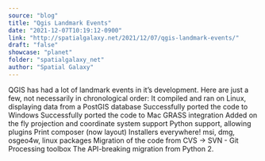 ```yaml
---
source: "blog"
title: "Qgis Landmark Events"
date: "2021-12-07T10:19:12-0900"
link: "http://spatialgalaxy.net/2021/12/07/qgis-landmark-events/"
draft: "false"
showcase: "planet"
folder: "spatialgalaxy_net"
author: "Spatial Galaxy"
---
```


QGIS has had a lot of landmark events in it&rsquo;s development. Here are just a few, not necessarily in chronological order:
 It compiled and ran on Linux, displaying data from a PostGIS database Successfully ported the code to Windows Successfully ported the code to Mac GRASS integration Added on the fly projection and coordinate system support Python support, allowing plugins Print composer (now layout) Installers everywhere! msi, dmg, osgeo4w, linux packages Migration of the code from CVS -&gt; SVN - Git Processing toolbox The API-breaking migration from Python 2.
